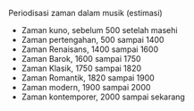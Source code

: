 Periodisasi zaman dalam musik (estimasi)
- Zaman kuno, sebelum 500 setelah masehi
- Zaman pertengahan, 500 sampai 1400
- Zaman Renaisans, 1400 sampai 1600
- Zaman Barok, 1600 sampai 1750
- Zaman Klasik, 1750 sampai 1820
- Zaman Romantik, 1820 sampai 1900
- Zaman modern, 1900 sampai 2000
- Zaman kontemporer, 2000 sampai sekarang